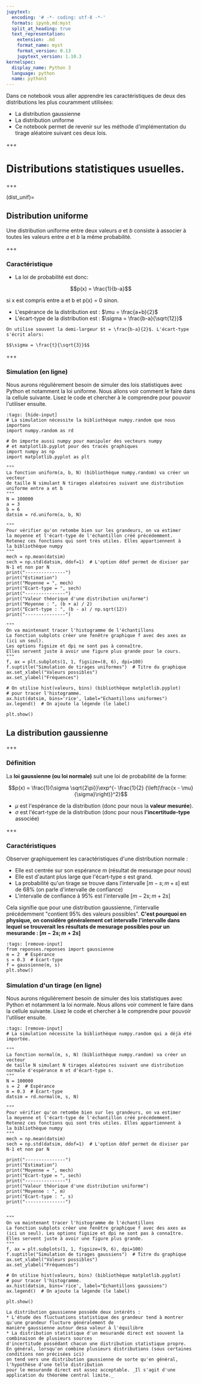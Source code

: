 ```yaml
---
jupytext:
  encoding: '# -*- coding: utf-8 -*-'
  formats: ipynb,md:myst
  split_at_heading: true
  text_representation:
    extension: .md
    format_name: myst
    format_version: 0.13
    jupytext_version: 1.10.3
kernelspec:
  display_name: Python 3
  language: python
  name: python3
---
```


Dans ce notebook vous aller apprendre les caractéristiques de deux des distributions les plus couramment utilisées:
* La distribution gaussienne
* La distribution uniforme
* Ce notebook permet de revenir sur les méthode d'implémentation du tirage aléatoire suivant ces deux lois.

+++

# Distributions statistiques usuelles.

+++

(dist_unif)=
## Distribution uniforme
Une distribution uniforme entre deux valeurs $a$ et $b$ consiste à associer à toutes les valeurs entre $a$ et $b$
la même probabilité.

+++

### Caractéristique
* La loi de probabilité est donc:

$$p(x) = \frac{1}{b-a}$$

si x est compris entre a et b et p(x) = 0 sinon.
* L'espérance de la distribution est : $\mu = \frac{a+b}{2}$
* L'écart-type de la distribution est : $\sigma = \frac{b-a}{\sqrt{12}}$

```{note}
On utilise souvent la demi-largeur $t = \frac{b-a}{2}$. L'écart-type s'écrit alors:

$$\sigma = \frac{t}{\sqrt{3}}$$
```

+++

### Simulation (en ligne)
Nous aurons régulièrement besoin de simuler des lois statistiques avec Python et notamment la loi uniforme. Nous allons voir comment le faire dans la cellule suivante. Lisez le code et chercher à le comprendre pour pouvoir l'utiliser ensuite.


```{code-cell}
:tags: [hide-input]
# La simulation nécessite la bibliothèque numpy.random que nous importons
import numpy.random as rd

# On importe aussi numpy pour manipuler des vecteurs numpy
# et matplotlib.pyplot pour des tracés graphiques
import numpy as np
import matplotlib.pyplot as plt

"""
La fonction uniform(a, b, N) (bibliothèque numpy.random) va créer un vecteur
de taille N simulant N tirages aléatoires suivant une distribution
uniforme entre a et b
"""
N = 100000
a = 3
b = 6
datsim = rd.uniform(a, b, N)

"""
Pour vérifier qu'on retombe bien sur les grandeurs, on va estimer
la moyenne et l'écart-type de l'échantillon créé précédemment.
Retenez ces fonctions qui sont très utiles. Elles appartiennent à
la bibliothèque numpy
"""
mech = np.mean(datsim)
sech = np.std(datsim, ddof=1)  # L'option ddof permet de diviser par N-1 et non par N
print("---------------")
print("Estimation")
print("Moyenne = ", mech)
print("Ecart-type = ", sech)
print("---------------")
print("Valeur théorique d'une distribution uniforme")
print("Moyenne : ", (b + a) / 2)
print("Ecart-type : ", (b - a) / np.sqrt(12))
print("---------------")

"""
On va maintenant tracer l'histogramme de l'échantillons
La fonction subplots créer une fenêtre graphique f avec des axes ax (ici un seul). 
Les options figsize et dpi ne sont pas à connaître.
Elles servent juste à avoir une figure plus grande pour le cours.
"""
f, ax = plt.subplots(1, 1, figsize=(8, 6), dpi=100)
f.suptitle("Simulation de tirages uniformes")  # Titre du graphique
ax.set_xlabel("Valeurs possibles")
ax.set_ylabel("Fréquences")

# On utilise hist(valeurs, bins) (bibliothèque matplotlib.pyplot)
# pour tracer l'histogramme.
ax.hist(datsim, bins='rice', label="Echantillons uniformes")
ax.legend()  # On ajoute la légende (le label)

plt.show()
```

## La distribution gaussienne

+++

### Définition

La __loi gaussienne (ou loi normale)__ suit une loi de probabilité de la forme:

$$p(x) = \frac{1}{\sigma \sqrt{2\pi}}\exp^{- \frac{1}{2} {\left(\frac{x - \mu}{\sigma}\right)}^2}$$

* $\mu$ est l'espérance de la distribution (donc pour nous la __valeur mesurée__).
* $\sigma$ est l'écart-type de la distribution (donc pour nous __l'incertitude-type__ associée)

+++

### Caractéristiques
Observer graphiquement les caractéristiques d'une distribution normale :
* Elle est centrée sur son espérance $m$ (résultat de mesurage pour nous)
* Elle est d'autant plus large que l'écart-type $s$ est grand.
* La probabilité qu'un tirage se trouve dans l'intervalle $[m - s; m + s]$ est de 68% (on parle d'intervalle de confiance)
* L'intervalle de confiance à 95% est l'intervalle $[m - 2s; m + 2s]$

Cela signifie que pour une distribution gaussienne, l'intervalle précédemment "contient 95% des valeurs possibles". 
__C'est pourquoi en physique, on considère généralement cet intervalle l'intervalle dans lequel se trouverait 
les résultats de mesurage possibles pour un mesurande : $[m - 2s; m + 2s]$__

```{code-cell}
:tags: [remove-input]
from reponses.reponses import gaussienne
m = 2  # Espérance
s = 0.3  # Ecart-type
f = gaussienne(m, s)
plt.show()
```

### Simulation d'un tirage (en ligne)

Nous aurons régulièrement besoin de simuler des lois statistiques avec Python et notamment la loi normale. Nous allons voir comment le faire dans la cellule suivante. Lisez le code et chercher à le comprendre pour pouvoir l'utiliser ensuite.

```{code-cell}
:tags: [remove-input]
# La simulation nécessite la bibliothèque numpy.random qui a déjà été importée.

"""
La fonction normal(m, s, N) (bibliothèque numpy.random) va créer un vecteur
de taille N simulant N tirages aléatoires suivant une distribution
normale d'espérance m et d'écart-type s.
"""
N = 100000
s = 2  # Espérance
m = 0.3  # Ecart-type
datsim = rd.normal(m, s, N)

"""
Pour vérifier qu'on retombe bien sur les grandeurs, on va estimer
la moyenne et l'écart-type de l'échantillon créé précédemment.
Retenez ces fonctions qui sont très utiles. Elles appartiennent à
la bibliothèque numpy
"""
mech = np.mean(datsim)
sech = np.std(datsim, ddof=1)  # L'option ddof permet de diviser par N-1 et non par N

print("---------------")
print("Estimation")
print("Moyenne = ", mech)
print("Ecart-type = ", sech)
print("---------------")
print("Valeur théorique d'une distribution uniforme")
print("Moyenne : ", m)
print("Ecart-type : ", s)
print("---------------")


"""
On va maintenant tracer l'histogramme de l'échantillons
La fonction subplots créer une fenêtre graphique f avec des axes ax (ici un seul). Les options figsize et dpi ne sont pas à connaître.
Elles servent juste à avoir une figure plus grande.
"""
f, ax = plt.subplots(1, 1, figsize=(9, 6), dpi=100)
f.suptitle("Simulation de tirages gaussiens")  # Titre du graphique
ax.set_xlabel("Valeurs possibles")
ax.set_ylabel("Fréquences")

# On utilise hist(valeurs, bins) (bibliothèque matplotlib.pyplot)
# pour tracer l'histogramme.
ax.hist(datsim, bins='rice', label="Echantillons gaussiens")
ax.legend()  # On ajoute la légende (le label)

plt.show()
```

````{topic} Intérêt de la distribution gaussienne
La distribution gaussienne possède deux intérêts :
* L'étude des fluctuations statistique des grandeur tend à montrer qu'une grandeur flucture généralement de
manière gaussienne autour desa valeur à l'équilibre
* La distribution statistique d'un mesurande direct est souvent la combinaison de plusieurs sources
d'incertitude possédant chacun une distribution statistique propre.
En général, lorsqu'on combine plusieurs distributions (sous certaines conditions non précisées ici)
on tend vers une distribution gaussienne de sorte qu'en général, l'hypothèse d'une telle distribution
pour le mesurande direct est assez acceptable. _Il s'agit d'une application du théorème central limite._
````
